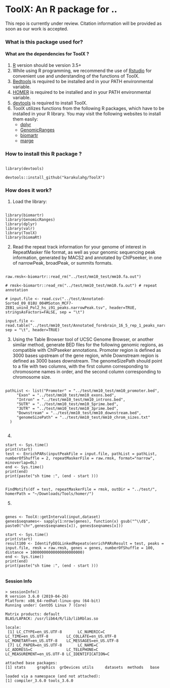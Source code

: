 # ToolX: An R package for ..
This repo is currently under review. Citation information will be provided as soon as our work is accepted. 
### What is this package used for? 


#### What are the dependencies for ToolX ?
1. [R](https://www.r-project.org/) version should be version 3.5+
2. While using R programming, we recommend the use of [Rstudio](https://www.rstudio.com/products/rstudio/download/) for convenient use and understanding of the functions of ToolX.
3. [Bedtools](https://bedtools.readthedocs.io/en/latest/content/installation.html) is required to be installed and in your PATH environmental variable.
4. [HOMER](http://homer.ucsd.edu/homer/introduction/install.html) is required to be installed and in your PATH environmental variable.
5. [devtools](https://cran.r-project.org/web/packages/devtools/readme/README.html) is required to install ToolX.
6. ToolX utilizes functions from the following R packages, which have to be installed in your R library. You may visit the following websites to install them easily: 
    - [dplyr](https://dplyr.tidyverse.org/)
    - [GenomicRanges](https://bioconductor.org/packages/release/bioc/html/GenomicRanges.html)
    - [biomartr](https://cran.r-project.org/web/packages/biomartr/readme/README.html)
    - [marge](https://robertamezquita.github.io/marge/index.html)


### How to install this R package ?
```

library(devtools)

devtools::install_github("karakulahg/ToolX")

```

### How does it work?

1. Load the library:
```

library(biomartr)
library(GenomicRanges)
library(dplyr)
library(valr)
library(ToolX)
library(biomaRt)

```

2. Read the repeat track information for your genome of interest in RepeatMasker file format, as well as your genomic sequencing peak information, generated by MACS2 and annotated by ChIPseeker, in one of narrowPeak, broadPeak, or summits formats.
```

raw.rmsk<-biomartr::read_rm("../test/mm10_test/mm10.fa.out") 

# rmsk<-biomartr::read_rm("../test/mm10_test/mm10.fa.out") # repeat annotation

# input.file <- read.csv("../test/Annotated-Sorted_09_018U_004MSoton_MCF7-ZEB1_unind_Pol2_hs_i91_peaks.narrowPeak.tsv", header=TRUE, stringsAsFactors=FALSE, sep = "\t")

input.file <- read.table("../test/mm10_test/Annotated_forebrain_16_5_rep_1_peaks_narrowPeak.tsv", sep = "\t", header=TRUE)

```
3. Using the Table Browser tool of UCSC Genome Browser, or another similar method, generate BED files for the following genomic regions, as compatible with ChIPseeker annotations. Promoter region is defined as 3000 bases upstream of the gene region, while Downstream region is defined as 3000 bases downstream. The genomeSizePath should point to a file with two columns, with the first column corresponding to chromosome names in order, and the second column corresponding to chromosome size.
```

pathList <- list("Promoter" = "../test/mm10_test/mm10_promoter.bed",
     "Exon" = "../test/mm10_test/mm10_exons.bed",
     "Intron" = "../test/mm10_test/mm10_introns.bed",
     "5UTR" = "../test/mm10_test/mm10_5prime.bed",
     "3UTR" = "../test/mm10_test/mm10_3prime.bed",
     "Downstream" = "../test/mm10_test/mm10_downstream.bed",
     "genomeSizePath" = "../test/mm10_test/mm10_chrom_sizes.txt"
  )


```
4.
```
start <- Sys.time()
print(start)
test <- EnrichPARs(inputPeakFile = input.file, pathList = pathList, numberOfShuffle = 2, repeatMaskerFile = raw.rmsk, format="narrow", minoverlap=0L)
end <- Sys.time()
print(end)
print(paste("sh time :", (end - start )))


FindMotifs(df = test, repeatMaskerFile = rmsk, outDir = "../test/", homerPath = "~/Downloads/Tools/homer/")

```

5.
```

genes <- ToolX::getInterval(input,dataset)
genes$seqnames<- sapply(1:nrow(genes), function(x) gsub("^\\d$", paste0("chr",genes$seqnames[x]), genes$seqnames[x]))

start <- Sys.time()
print(start)
result100 <- IdentifyDEGLinkedRepeats(enrichPARsResult = test, peaks = input.file, rmsk = raw.rmsk, genes = genes, numberOfShuffle = 100, distance = 10000000000000000000000)
end <- Sys.time()
print(end)
print(paste("sh time :", (end - start )))


```



#### Session Info

```
> sessionInfo()
R version 3.6.0 (2019-04-26)
Platform: x86_64-redhat-linux-gnu (64-bit)
Running under: CentOS Linux 7 (Core)

Matrix products: default
BLAS/LAPACK: /usr/lib64/R/lib/libRblas.so

locale:
 [1] LC_CTYPE=en_US.UTF-8       LC_NUMERIC=C               LC_TIME=en_US.UTF-8        LC_COLLATE=en_US.UTF-8     LC_MONETARY=en_US.UTF-8    LC_MESSAGES=en_US.UTF-8   
 [7] LC_PAPER=en_US.UTF-8       LC_NAME=C                  LC_ADDRESS=C               LC_TELEPHONE=C             LC_MEASUREMENT=en_US.UTF-8 LC_IDENTIFICATION=C       

attached base packages:
[1] stats     graphics  grDevices utils     datasets  methods   base     

loaded via a namespace (and not attached):
[1] compiler_3.6.0 tools_3.6.0   

```
